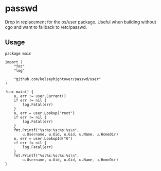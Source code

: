 # passwd

Drop in replacement for the os/user package. Useful when building without cgo and want to fallback to /etc/passwd.

## Usage

```
package main

import (
	"fmt"
	"log"

	"github.com/kelseyhightower/passwd/user"
)

func main() {
	u, err := user.Current()
	if err != nil {
		log.Fatal(err)
	}
	u, err = user.Lookup("root")
	if err != nil {
		log.Fatal(err)
	}
	fmt.Printf("%s:%s:%s:%s:%s\n",
		u.Username, u.Uid, u.Gid, u.Name, u.HomeDir)
	u, err = user.LookupId("0")
	if err != nil {
		log.Fatal(err)
	}
	fmt.Printf("%s:%s:%s:%s:%s\n",
		u.Username, u.Uid, u.Gid, u.Name, u.HomeDir)
}
```

